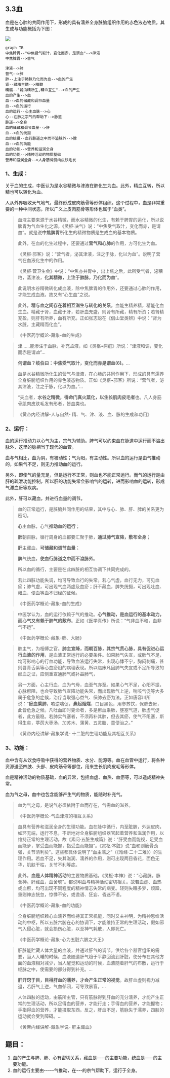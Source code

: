 ## 3.3血

血是在心肺的共同作用下，形成的具有濡养全身脏腑组织作用的赤色液态物质。其生成与功能概括为下图：



![](img/%E8%A1%80%E7%9A%84%E8%BF%90%E8%BD%AC.png)



```mermaid
graph TB
中焦脾胃--"中焦受气取汁，变化而赤，是谓血"-->津液
中焦脾胃-->营气

津液-->肺
营气-->肺
肺--上注于肺脉乃化而为血-->血的产生
肾--藏精生髓-->精髓
精髓--"髓由精所生,精血互生"-->血的产生
血的产生-->血
血-->血的储藏和调节血量
血-->血的运行
血的运行--心主血脉-->心
心--在肺之宗气的帮助下-->脉道
脉道-->全身
血的储藏和调节血量-->肝
血-->血的统摄
血的统摄--血行脉道之中而不溢脉外-->脾
血-->血的功能
血的功能-->营养和滋润全身
血的功能-->精神活动的物质基础
营养和滋润全身-->人身筋骨肌肉皮肤毛发

```

### 1、生成：

关于血的生成，中医认为是水谷精微与津液在肺化生为血。此外，精血互转，所以精也可以转化为血。

人从外界吸收天气地气，最终形成皮肉筋骨等形体组织。这个过程中，血是非常重要的一种中间状态，所以广义上皮肉筋骨等形体也属于“血类”。

> 血液主要来源于水谷精微，而水谷精微的化生，有赖于脾胃的运化，所以说脾胃为气血生化之源。《灵枢·决气》说：“中焦受气取汁，变化而赤，是谓血”。就是说**中焦脾胃**所化生的精微物质是生成血的基本物质。
>
> 此外，在血的化生过程中，还要通过**营气和心肺**的作用，方可化生为血。
>
> 《灵枢·邪客》说：“营气者，泌其津液，注之于脉，化以为血”。说明了营气在血液化生中的作用。
>
> 《灵枢·营卫生会》中说：“中焦亦并胃中，出上焦之后，此所受气者，泌糟粕，蒸津液，**化其精微，上注于肺脉，乃化而为血**”。
>
> 此说明水谷精微转化成血液，除中焦脾胃的作用外，还要通过心肺的作用，才能生成血液。故又有“心生血”之说。
>
> 此外，**精与血之间存在着相互滋生与转化的关系**。血能生精养精，精能化血生血。精藏于肾，血藏于肝，若肝血充盛，则肾有所藏，精有所资；若肾精充盈，则肝有所养，血有所充。正如张志聪在《侣山堂类辨》中说：“肾为水脏，主藏精而化血”。
>
> 《中医药学概论-藏象-血的生成》

> 津......能渗注于血脉，补充*血*液，如《灵枢•痈疽》所说：“津液和调，变化而赤是谓*血*”...
>
> **何谓血？岐伯曰：中焦受气取汁，变化而赤是谓血(6)。**...
>
> 血是水谷精微所化生的营气与津液，在心肺的共同作用下，形成的具有濡养全身脏腑组织作用的赤色液态物质。正如《灵枢•邪客》所说：“营气者，泌其津液，注之于脉，化以为血。”...
>
> “夫血者，**水谷之精微，得命门真火蒸化，以生长肌肉皮毛者**也。凡人身筋骨肌肉皮肤毛发有形者，皆血类也。
>
> 《黄帝内经讲解-人与自然- 精、气、津、液、血、脉的生成和功用》

### 2、运行：

血的运行推动力以心气为主，宗气为辅助。脾气可以约束血在脉道中运行而不溢出脉外，这里的脉相当于现代的血管。

血与气相比，血为阴，有被动性；气为阳，有主动性。所以血的运行是由气推动的，如果气不足，则无力推动血的运行。

另外，即使气的量充足，但是运行不正常，则血也不能正常运行。而气的运行是由肝的疏泄功能控制，所以肝的功能失常会影响气的运转，进而影响血的运转，形成气滞血瘀等疾病。

此外，肝可以藏血，并进行血量的调节。



> 血的正常运行，是脏腑共同作用的结果，其中与心、肺、肝、脾的关系更为密切。
>
> **心**主血脉，心气**推动血的运行**；
>
> **肺**朝百脉，循行周身的血都要汇聚于肺，**通过肺气宣降，敷布全身**；
>
> **肝**主藏血，**可储藏和调节血量**；
>
> **脾**气统血，**使血行脉道之中而不溢脉外**。
>
> 所以血的循行，主要是在此四脏的相互协调下共同完成的。
>
> 若此四脏功能失调，均可导致血行的失常。若心气虚，血行无力，可见血瘀；肺气虚，可出现气血两虚及血瘀；肝不藏血，脾失统摄，可出现吐血、衄血、便血等血不归经的证候。
>
> 《中医药学概论-藏象-血的生成》

> 中医学认为，血的运行依赖于气的推动。**心气推动，是血运行的基本动力，而心气又有赖于肺气的敷布**。正如《医学真传》所说：“气非血不和，血非气不运”。
>
> 《中医药学概论-藏象-肺、大肠》

> 肺主气，为相傅之官。**肺主宣降，而朝百脉，其宗气贯心脉，具有促进心运行血液的作用**，是血液正常运行的必要条件。如果肺气失宣，或肺气不足，均可影响心的行血功能，导致血液运行失常，出现心悸不宁，胸闷刺痛，甚则唇青舌紫等心血瘀阻的病理表现。所以临床凡因肺气失宣或不足所导致的瘀血之证，应侧重宣通肺气或补益肺气，
>
> 另一方面，心主行血，血为气母，血至气亦至。如果心气不足，心阳不振，心脉瘀阻，也会导致肺气宣降功能失常，而出现肺气上逆，喘咳气促等大多属于危急的症候，治疗当取强心益气、保肺去瘀为法。正如唐容川所说：“**瘀血乘肺**，咳逆喘促，**鼻起烟煤**，口目黑色，用参苏饮，保肺去瘀，此皆危急之候。凡吐血即时毙命者，多是瘀血乘肺，壅塞气道，肺虚气促者，此方最稳。若肺实气塞者，不须再补其肺，但去其瘀，使气不阻塞，斯得生矣，葶苈大枣汤，加苏木、蒲黄、五灵脂、童便治之。”
>
> 《黄帝内经讲解-藏象学说- 十二脏的生理功能及其相互关系》

### 3、功能：

血中含有从饮食呼吸中获得的营养物质、水分、能源等。血在血管中运行，将各种资源送至四肢、头部、皮肉筋骨等部位，用来生长肌肉皮毛等形体。

血是精神活动的物质基础，血的异常，包括血虚、血热、血瘀等，可以造成精神失常。

血为气之母，血中也包含能够产生气的物质，能随时补充气。 

> 血为气之母，是说气必须依附于血而存在，气需血的滋养。
>
> 《中医药学概论-气血津液的相互关系》

> 血具有营养和滋润全身的生理功能。血在脉中循行，内至脏腑，外达皮肉，如环无端，运行不息，不断地对全身脏腑组织器官起着营养和滋润作用，以维持正常的生理活动。故《素问·五脏生成篇》说：“肝受血而能视，足受血而能步，掌受血而能握，指受血而能摄”。《灵枢·本脏》说“血和则筋骨劲强，关节清利矣”。这些都具体说明了“血主濡之”（《难经·二十二难》）的生理作用。若血不足，失其滋润、濡养的作用，则可出现两目昏花，面色无华，肌肤干枯，关节不利等症。
>
> 此外，**血是人体精神活动**的主要物质基础。《灵枢·本神》说：“心藏脉，脉舍神。肝藏血，血舍魂”。都说明血与精神活动密切相关。故若血虚、血热或血瘀，均可出现不同程度的精神情志失常的病变。轻则失眠多梦，烦躁，重则神志恍忽，惊悸不安，或谵语、狂妄、昏迷不语。
>
> 《中医药学概论-藏象-血的功能》

> 全身脏腑组织赖心血濡养而维持其正常机能，同时又主神明，为精神思维活动的中枢，所以五脏六腑在心的协调下，才能维持正常的生理活动，假如邪气入侵心脏，就会损伤心脏，以至神气耗散，人即死亡。
>
> 《中医药学概论-藏象-心为五脏六腑之大王》

> 肝脏能贮藏人体大量的血液，并通过肝气的调节，供给各个器官组织的需要，当人入睡的时候，血液随道肝气趋于平静回流到肝脏，使分布在其他方面的血液相对减少，当人醒觉和运动的时候，血液随着肝气的布散，运行于经脉之中，使需要的部分得到补充。...
>
> **肝开窍于目，目得肝血的濡养，才会产生正常的视觉**。故肝血虚则视力减退，若肝气上逆，气血郁闭，可导致暴盲。...
>
> 人体四肢的运动，由筋所主管，只有筋脉得到肝血的充分濡养，才能产生正常的生理活动，所以足得血的营养，才能行走；手得血的营养，才能握物；手指得血的营养，才能摄取东西。反之，肝血不足，筋脉失于濡养，四肢的运动就会受到障碍。...
>
> 《黄帝内经讲解-藏象学说- 肝主藏血》

## 题目：

1. 血的产生与脾、肺、心有密切关系，藏血是----的主要功能，统血是----的主要功能。
2. 血的运行主要由-----气推动，在---的宗气帮助下，运行于全身。

